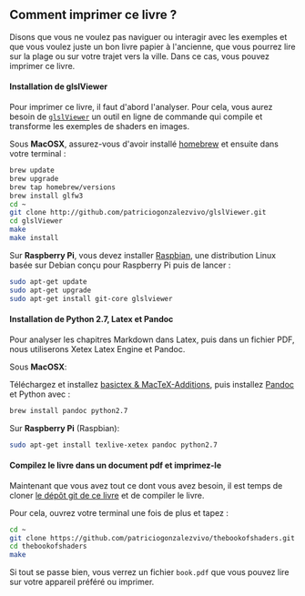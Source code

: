 ## Comment imprimer ce livre ?

Disons que vous ne voulez pas naviguer ou interagir avec les exemples et que vous voulez juste un bon livre papier à l'ancienne, que vous pourrez lire sur la plage ou sur votre trajet vers la ville. Dans ce cas, vous pouvez imprimer ce livre.

#### Installation de glslViewer

Pour imprimer ce livre, il faut d'abord l'analyser. Pour cela, vous aurez besoin de [`glslViewer`](https://github.com/patriciogonzalezvivo/glslViewer) un outil en ligne de commande qui compile et transforme les exemples de shaders en images.

Sous **MacOSX**, assurez-vous d'avoir installé [homebrew](http://brew.sh/) et ensuite dans votre terminal :

```bash
brew update
brew upgrade
brew tap homebrew/versions
brew install glfw3
cd ~
git clone http://github.com/patriciogonzalezvivo/glslViewer.git
cd glslViewer
make
make install
```

Sur **Raspberry Pi**, vous devez installer [Raspbian](https://www.raspberrypi.org/downloads/raspbian/), une distribution Linux basée sur Debian conçu pour Raspberry Pi puis de lancer :

```bash
sudo apt-get update
sudo apt-get upgrade
sudo apt-get install git-core glslviewer
```

#### Installation de Python 2.7, Latex et Pandoc

Pour analyser les chapitres Markdown dans Latex, puis dans un fichier PDF, nous utiliserons Xetex Latex Engine et Pandoc.

Sous **MacOSX**:

Téléchargez et installez [basictex & MacTeX-Additions](http://www.tug.org/mactex/morepackages.html), puis installez [Pandoc](http://johnmacfarlane.net/pandoc/) et Python avec :

```bash
brew install pandoc python2.7
```

Sur **Raspberry Pi** (Raspbian):

```bash
sudo apt-get install texlive-xetex pandoc python2.7
```

#### Compilez le livre dans un document pdf et imprimez-le

Maintenant que vous avez tout ce dont vous avez besoin, il est temps de cloner [le dépôt git de ce livre](https://github.com/patriciogonzalezvivo/thebookofshaders) et de compiler le livre.

Pour cela, ouvrez votre terminal une fois de plus et tapez :

```bash
cd ~
git clone https://github.com/patriciogonzalezvivo/thebookofshaders.git
cd thebookofshaders
make
```

Si tout se passe bien, vous verrez un fichier `book.pdf` que vous pouvez lire sur votre appareil préféré ou imprimer.
